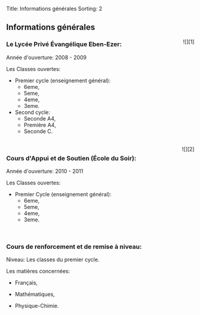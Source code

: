 Title: Informations générales
Sorting: 2

Informations générales
----------------------

<div style="float:right;"  markdown="1">
![][1] 
</div>

### Le Lycée Privé Évangélique Eben-Ezer:

Année d'ouverture: 2008 - 2009

Les Classes ouvertes:

- Premier cycle (enseignement général):
    - 6eme,
    - 5eme,
    - 4eme,
    - 3eme.
- Second cycle:
    - Seconde A4,
    - Première A4,
    - Seconde C.

<br style="clear:both;">
<div style="float:right;"  markdown="1">
![][2] 
</div>

### Cours d'Appui et de Soutien (École du Soir):

Année d'ouverture: 2010 - 2011

Les Classes ouvertes:

- Premier Cycle (enseignement général):
    - 6eme,
    - 5eme,
    - 4eme,
    - 3eme.

<br style="clear:both;">

### Cours de renforcement et de remise à niveau:

Niveau: Les classes du premier cycle.

Les matières concernées:

- Français,
- Mathématiques,
- Physique-Chimie.

  [1]: /theme/img/lycee_prive_evangelique-158x300.png
  [2]: /theme/img/cours_appui_et_soutien-158x300.png
